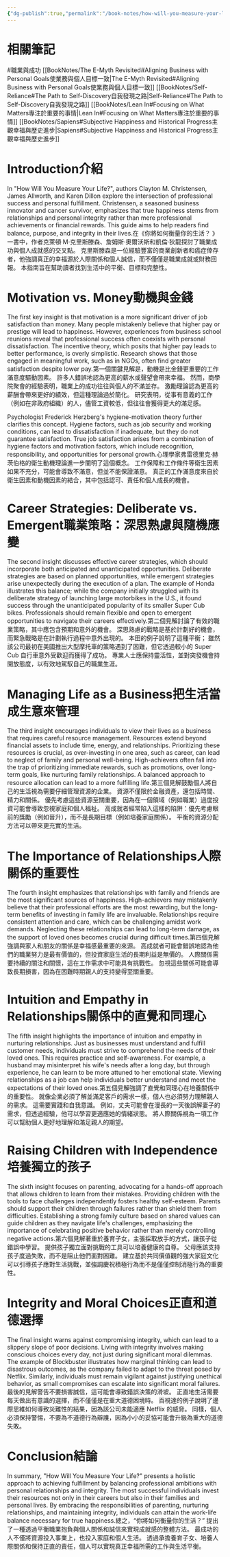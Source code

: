 ```yaml
---
{"dg-publish":true,"permalink":"/book-notes/how-will-you-measure-your-life/","dgPassFrontmatter":true,"created":"2024-11-24T10:41:52.272+08:00","updated":"2024-11-27T23:40:53.954+08:00"}
---
```


# 相關筆記
#職業與成功
[[BookNotes/The E-Myth Revisited#Aligning Business with Personal Goals使業務與個人目標一致\|The E-Myth Revisited#Aligning Business with Personal Goals使業務與個人目標一致]]
[[BookNotes/Self-Reliance#The Path to Self-Discovery自我發現之路\|Self-Reliance#The Path to Self-Discovery自我發現之路]]
[[BookNotes/Lean In#Focusing on What Matters專注於重要的事情\|Lean In#Focusing on What Matters專注於重要的事情]]
[[BookNotes/Sapiens#Subjective Happiness and Historical Progress主觀幸福與歷史進步\|Sapiens#Subjective Happiness and Historical Progress主觀幸福與歷史進步]]
# Introduction介紹

In "How Will You Measure Your Life?", authors Clayton M. Christensen, James Allworth, and Karen Dillon explore the intersection of professional success and personal fulfillment. Christensen, a seasoned business innovator and cancer survivor, emphasizes that true happiness stems from relationships and personal integrity rather than mere professional achievements or financial rewards. This guide aims to help readers find balance, purpose, and integrity in their lives.在《你將如何衡量你的生活？ 》一書中，作者克萊頓·M·克里斯滕森、詹姆斯·奧爾沃斯和凱倫·狄龍探討了職業成功與個人成就感的交叉點。 克里斯滕森是一位經驗豐富的商業創新者和癌症倖存者，他強調真正的幸福源於人際關係和個人誠信，而不僅僅是職業成就或財務回報。 本指南旨在幫助讀者找到生活中的平衡、目標和完整性。

# Motivation vs. Money動機與金錢

The first key insight is that motivation is a more significant driver of job satisfaction than money. Many people mistakenly believe that higher pay or prestige will lead to happiness. However, experiences from business school reunions reveal that professional success often coexists with personal dissatisfaction. The incentive theory, which posits that higher pay leads to better performance, is overly simplistic. Research shows that those engaged in meaningful work, such as in NGOs, often find greater satisfaction despite lower pay.第一個關鍵見解是，動機是比金錢更重要的工作滿意度驅動因素。 許多人錯誤地認為更高的薪水或聲望會帶來幸福。 然而，商學院聚會的經驗表明，職業上的成功往往與個人的不滿並存。 激勵理論認為更高的薪酬會帶來更好的績效，但這種理論過於簡化。 研究表明，從事有意義的工作（例如在非政府組織）的人，儘管工資較低，但往往會獲得更大的滿足感。

Psychologist Frederick Herzberg's hygiene-motivation theory further clarifies this concept. Hygiene factors, such as job security and working conditions, can lead to dissatisfaction if inadequate, but they do not guarantee satisfaction. True job satisfaction arises from a combination of hygiene factors and motivation factors, which include recognition, responsibility, and opportunities for personal growth.心理學家弗雷德里克·赫茨伯格的衛生動機理論進一步闡明了這個概念。 工作保障和工作條件等衛生因素如果不充分，可能會導致不滿意，但並不能保證滿意。 真正的工作滿意度來自於衛生因素和動機因素的結合，其中包括認可、責任和個人成長的機會。

# Career Strategies: Deliberate vs. Emergent職業策略：深思熟慮與隨機應變

The second insight discusses effective career strategies, which should incorporate both anticipated and unanticipated opportunities. Deliberate strategies are based on planned opportunities, while emergent strategies arise unexpectedly during the execution of a plan. The example of Honda illustrates this balance; while the company initially struggled with its deliberate strategy of launching large motorbikes in the U.S., it found success through the unanticipated popularity of its smaller Super Cub bikes. Professionals should remain flexible and open to emergent opportunities to navigate their careers effectively.第二個見解討論了有效的職業策略，其中應包含預期和意外的機會。 深思熟慮的戰略是基於計劃好的機會，而緊急戰略是在計劃執行過程中意外出現的。 本田的例子說明了這種平衡； 雖然該公司最初在美國推出大型摩托車的策略遇到了困難，但它透過較小的 Super Cub 自行車意外受歡迎而獲得了成功。 專業人士應保持靈活性，並對突發機會持開放態度，以有效地駕馭自己的職業生涯。

# Managing Life as a Business把生活當成生意來管理

The third insight encourages individuals to view their lives as a business that requires careful resource management. Resources extend beyond financial assets to include time, energy, and relationships. Prioritizing these resources is crucial, as over-investing in one area, such as career, can lead to neglect of family and personal well-being. High-achievers often fall into the trap of prioritizing immediate rewards, such as promotions, over long-term goals, like nurturing family relationships. A balanced approach to resource allocation can lead to a more fulfilling life.第三個見解鼓勵個人將自己的生活視為需要仔細管理資源的企業。 資源不僅限於金融資產，還包括時間、精力和關係。 優先考慮這些資源至關重要，因為在一個領域（例如職業）過度投資可能會導致忽視家庭和個人福祉。 高成就者經常陷入這樣的陷阱：優先考慮眼前的獎勵（例如晉升），而不是長期目標（例如培養家庭關係）。 平衡的資源分配方法可以帶來更充實的生活。

# The Importance of Relationships人際關係的重要性

The fourth insight emphasizes that relationships with family and friends are the most significant sources of happiness. High-achievers may mistakenly believe that their professional efforts are the most rewarding, but the long-term benefits of investing in family life are invaluable. Relationships require consistent attention and care, which can be challenging amidst work demands. Neglecting these relationships can lead to long-term damage, as the support of loved ones becomes crucial during difficult times.第四個見解強調與家人和朋友的關係是幸福感最重要的來源。 高成就者可能會錯誤地認為他們的職業努力是最有價值的，但投資家庭生活的長期利益是無價的。 人際關係需要持續的關注和關懷，這在工作需求中可能具有挑戰性。 忽視這些關係可能會導致長期損害，因為在困難時期親人的支持變得至關重要。

# Intuition and Empathy in Relationships關係中的直覺和同理心

The fifth insight highlights the importance of intuition and empathy in nurturing relationships. Just as businesses must understand and fulfill customer needs, individuals must strive to comprehend the needs of their loved ones. This requires practice and self-awareness. For example, a husband may misinterpret his wife's needs after a long day, but through experience, he can learn to be more attuned to her emotional state. Viewing relationships as a job can help individuals better understand and meet the expectations of their loved ones.第五個見解強調了直覺和同理心在培養關係中的重要性。 就像企業必須了解並滿足客戶的需求一樣，個人也必須努力理解親人的需求。 這需要實踐和自我意識。 例如，丈夫可能會在漫長的一天後誤解妻子的需求，但透過經驗，他可以學習更適應她的情緒狀態。 將人際關係視為一項工作可以幫助個人更好地理解和滿足親人的期望。

# Raising Children with Independence培養獨立的孩子

The sixth insight focuses on parenting, advocating for a hands-off approach that allows children to learn from their mistakes. Providing children with the tools to face challenges independently fosters healthy self-esteem. Parents should support their children through failures rather than shield them from difficulties. Establishing a strong family culture based on shared values can guide children as they navigate life's challenges, emphasizing the importance of celebrating positive behavior rather than merely controlling negative actions.第六個見解著重於養育子女，主張採取放手的方式，讓孩子從錯誤中學習。 提供孩子獨立面對挑戰的工具可以培養健康的自尊。 父母應該支持孩子度過失敗，而不是阻止他們面對困難。 建立基於共同價值觀的強大家庭文化可以引導孩子應對生活挑戰，並強調慶祝積極行為而不是僅僅控制消極行為的重要性。

# Integrity and Moral Choices正直和道德選擇

The final insight warns against compromising integrity, which can lead to a slippery slope of poor decisions. Living with integrity involves making conscious choices every day, not just during significant moral dilemmas. The example of Blockbuster illustrates how marginal thinking can lead to disastrous outcomes, as the company failed to adapt to the threat posed by Netflix. Similarly, individuals must remain vigilant against justifying unethical behavior, as small compromises can escalate into significant moral failures.最後的見解警告不要損害誠信，這可能會導致錯誤決策的滑坡。 正直地生活需要每天做出有意識的選擇，而不僅僅是在重大道德困境時。 百視達的例子說明了邊際思維如何導致災難性的結果，因為該公司未能適應 Netflix 的威脅。 同樣，個人必須保持警惕，不要為不道德行為辯護，因為小小的妥協可能會升級為重大的道德失敗。

# Conclusion結論

In summary, "How Will You Measure Your Life?" presents a holistic approach to achieving fulfillment by balancing professional ambitions with personal relationships and integrity. The most successful individuals invest their resources not only in their careers but also in their families and personal lives. By embracing the responsibilities of parenting, nurturing relationships, and maintaining integrity, individuals can attain the work-life balance necessary for true happiness.總之，“你將如何衡量你的生活？” 提出了一種透過平衡職業抱負與個人關係和誠信來實現成就感的整體方法。 最成功的人不僅將資源投入事業上，也投入家庭和個人生活。 透過承擔養育子女、培養人際關係和保持正直的責任，個人可以實現真正幸福所需的工作與生活平衡。